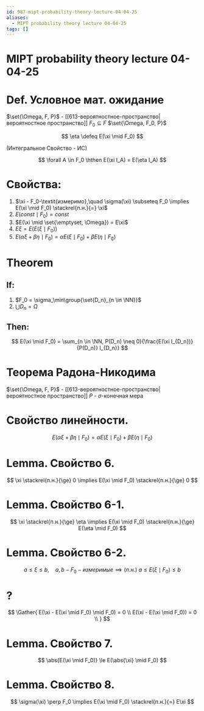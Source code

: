 ```yaml
---
id: 987-mipt-probability-theory-lecture-04-04-25
aliases:
  - MIPT probability theory lecture 04-04-25
tags: []
---
```


# MIPT probability theory lecture 04-04-25

# Def. Условное мат. ожидание

$\set{\Omega, F, P}$ - [[613-вероятностное-пространство|вероятностное пространство]]
$F_0 \subseteq F$
$\set{\Omega, F_0, P}$

$$
\eta \defeq E(\xi \mid F_0)
$$

(Интегральное Свойство - ИС)

$$
\forall A \in F_0 \hthen E(\xi I_A) = E(\eta I_A)
$$

# Свойства:

1. $\xi - F_0-\textit{измеримо},\quad \sigma(\xi) \subseteq F_0 \implies E(\xi \mid F_0) \stackrel{п.н.}{=} \xi$
2. $E(const \mid F_0) = const$
3. $E(\xi \mid \set{\emptyset, \Omega}) = E\xi$
4. $E\xi = E(E(\xi \mid F_0))$
5. $E(\alpha \xi + \beta \eta \mid F_0) = \alpha E(\xi \mid F_0) + \beta E(\eta \mid F_0)$

# Theorem

## If:

1. $F_0 = \sigma_\min\group{\set{D_n}_{n \in \NN}}$
2. $\bigcup{D_n} = \Omega$

## Then:

$$
E(\xi \mid F_0) = \sum_{n \in \NN, P(D_n) \neq 0}{\frac{E(\xi I_{D_n})}{P(D_n)} I_{D_n}}
$$

# Теорема Радона-Никодима

$\set{\Omega, F, P}$ - [[613-вероятностное-пространство|вероятностное пространство]]
$P$ - $\sigma$-конечная мера

# Свойство линейности.

$$
E(\alpha \xi + \beta \eta \mid F_0) = \alpha E(\xi \mid F_0) + \beta E(\eta \mid F_0)
$$

# Lemma. Свойство 6.

$$
\xi \stackrel{п.н.}{\ge} 0 \implies
E(\xi \mid F_0) \stackrel{п.н.}{\ge} 0
$$

# Lemma. Свойство 6-1.

$$
\xi \stackrel{п.н.}{\ge} \eta \implies
E(\xi \mid F_0) \stackrel{п.н.}{\ge} E(\eta \mid F_0)
$$

# Lemma. Свойство 6-2.

$$
a \le \xi \le b,\quad a,b - F_0-\textit{измеримые} \implies
(п.н.)\ a \le E(\xi \mid F_0) \le b
$$

# ?

$$
\Gather{
E(\xi - E(\xi \mid F_0) \mid F_0) = 0 \\
E(\xi - E(\xi \mid F_0)) = 0 \\
}
$$

# Lemma. Свойство 7.

$$
\abs{E(\xi \mid F_0)} \le E(\abs{\xi} \mid F_0)
$$

# Lemma. Свойство 8.
$$
\sigma(\xi) \perp F_0 \implies E(\xi \mid F_0) \stackrel{п.н.}{=} E\xi
$$
